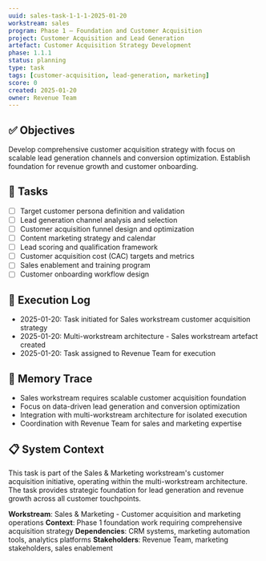 ```yaml
---
uuid: sales-task-1-1-1-2025-01-20
workstream: sales
program: Phase 1 – Foundation and Customer Acquisition
project: Customer Acquisition and Lead Generation
artefact: Customer Acquisition Strategy Development
phase: 1.1.1
status: planning
type: task
tags: [customer-acquisition, lead-generation, marketing]
score: 0
created: 2025-01-20
owner: Revenue Team
---
```


## ✅ Objectives

Develop comprehensive customer acquisition strategy with focus on scalable lead generation channels and conversion optimization. Establish foundation for revenue growth and customer onboarding.

## 🔢 Tasks

- [ ] Target customer persona definition and validation
- [ ] Lead generation channel analysis and selection
- [ ] Customer acquisition funnel design and optimization
- [ ] Content marketing strategy and calendar
- [ ] Lead scoring and qualification framework
- [ ] Customer acquisition cost (CAC) targets and metrics
- [ ] Sales enablement and training program
- [ ] Customer onboarding workflow design

## 🧾 Execution Log

- 2025-01-20: Task initiated for Sales workstream customer acquisition strategy
- 2025-01-20: Multi-workstream architecture - Sales workstream artefact created
- 2025-01-20: Task assigned to Revenue Team for execution

## 🧠 Memory Trace

- Sales workstream requires scalable customer acquisition foundation
- Focus on data-driven lead generation and conversion optimization
- Integration with multi-workstream architecture for isolated execution
- Coordination with Revenue Team for sales and marketing expertise

## 📋 System Context

This task is part of the Sales & Marketing workstream's customer acquisition initiative, operating within the multi-workstream architecture. The task provides strategic foundation for lead generation and revenue growth across all customer touchpoints.

**Workstream**: Sales & Marketing - Customer acquisition and marketing operations
**Context**: Phase 1 foundation work requiring comprehensive acquisition strategy
**Dependencies**: CRM systems, marketing automation tools, analytics platforms
**Stakeholders**: Revenue Team, marketing stakeholders, sales enablement 